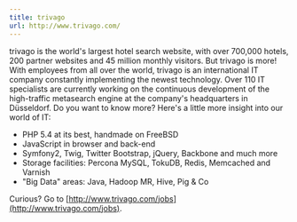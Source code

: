 ```yaml
---
title: trivago
url: http://www.trivago.com/
---
```


trivago is the world's largest hotel search website, with over 700,000 hotels,
200 partner websites and 45 million monthly visitors.  But trivago is more! With
employees from all over the world, trivago is an international IT company
constantly implementing the newest technology.  Over 110 IT specialists are
currently working on the continuous development of the high-traffic metasearch
engine at the company's headquarters in Düsseldorf.  Do you want to know more?
Here's a little more insight into our world of IT:
 
 * PHP 5.4 at its best, handmade on FreeBSD
 * JavaScript in browser and back-end
 * Symfony2, Twig, Twitter Bootstrap, jQuery, Backbone and much more
 * Storage facilities: Percona MySQL, TokuDB, Redis, Memcached and Varnish
 * "Big Data" areas: Java, Hadoop MR, Hive, Pig & Co
  
Curious?  Go to [http://www.trivago.com/jobs](http://www.trivago.com/jobs).
